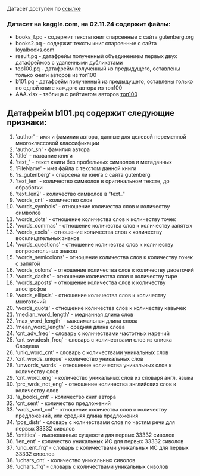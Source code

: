 Датасет доступен по [ссылке](https://www.kaggle.com/datasets/vorvit/books-eng)

### Датасет на kaggle.com, на 02.11.24 содержит файлы:
   - books_f.pq - содержит тексты книг спарсенные с сайта gutenberg.org
   - books2.pq - содержит тексты книг спарсенные с сайта loyalbooks.com
   - result.pq - датафрейм полученный объединением первых двух датафреймов с удаленными дубликатами
   - top100.pq - датафрейм полученный из предыдущего, оставлены только книги авторов из топ100
   - b101.pq - датафрейм полученный из предыдущего, оставлены только по одной книге каждого автора из топ100
   - AAA.xlsx - таблица с рейтингом авторов [топ100](https://www.imdb.com/list/ls005774742/)
## Датафрейм b101.pq содержит следующие признаки:
1.  'author' - имя и фамилия автора, данные для целевой переменной многоклассовой классификации
2.  'author_sn' - фамилия автора
3.  'title' - название книги
4.  'text_' - текст книги без пробельных символов и метаданных
5.  'FileName' - имя файла с текстом данной книги
6.  'is_gutenberg' - спарсена ли книга с сайта gutenberg
7.  'text_len' - количество символов в оригинальном тексте, до обработки
8.  'text_len2' - количество символов в "text_"
9.  'words_cnt' - количество слов
10. 'words_symbols' - отношение количества слов к количеству символов
11. 'words_dots' - отношение количества слов к количеству точек
12. 'words_commas' - отношение количества слов к количеству запятых
13. 'words_excls' - отношение количества слов к количеству восклицательных знаков
14. 'words_questions' - отношение количества слов к количеству вопросительных знаков
15. 'words_semicolons' - отношение количества слов к количеству точек с запятой
16. 'words_colons' - отношение количества слов к количеству двоеточий
17. 'words_dashs' - отношение количества слов к количеству тире
18. 'words_aposts' - отношение количества слов к количеству апострофов
19. 'words_ellipsis' - отношение количества слов к количеству многоточий
20. 'words_quots' - отношение количества слов к количеству кавычек
21. 'median_word_length' - медианная длина слов
22. 'max_word_length' - максимальная длина слова
23. 'mean_word_length' - средняя длина слова
24. 'cnt_adv_freq' - словарь с количествами частотных наречий
25. 'cnt_swadesh_freq' - словарь с количествами слов из списка Сводеша
26. 'uniq_word_cnt' - словарь с количествами уникальных слов
27. 'cnt_words_unique' - количество уникальных слов
28. 'unwords_words' - отношение количества уникальных слов к количеству слов
29. 'cnt_word_eng' - количество уникальных слов из словаря англ. языка
30. 'prc_wrds_not_eng' - отношение количества английских слов к количеству слов
31. 'a_books_cnt' - количество книг автора
32. 'cnt_sent' - количество предложений
33. 'wrds_sent_cnt' - отношение количества слов к количеству предложений, или средняя длина предложения
34. 'pos_distr' - словарь с количествами слов по частям речи для первых 33332 сиволов
35. 'entities' - именованные сущности для первых 33332 сиволов
36. 'len_ent' - количество уникальных ИС для первых 33332 сиволов
37. 'unq_ent_frq' - словарь с количествами уникальных ИС для первых 33332 сиволов
38. 'uchars_cnt' - количество уникальных сиволов
39. 'uchars_frq' - словарь с количествами уникальных сиволов

